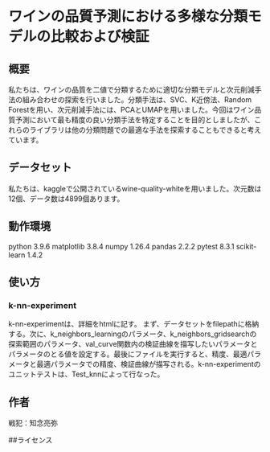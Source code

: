 # ワインの品質予測における多様な分類モデルの比較および検証

## 概要
私たちは、ワインの品質を二値で分類するために適切な分類モデルと次元削減手法の組み合わせの探索を行いました。分類手法は、SVC、K近傍法、Random Forestを用い、次元削減手法には、PCAとUMAPを用いました。今回はワイン品質予測において最も精度の良い分類手法を特定することを目的としましたが、これらのライブラリは他の分類問題での最適な手法を探索することもできると考えています。


## データセット
私たちは、kaggleで公開されているwine-quality-whiteを用いました。次元数は12個、データ数は4899個あります。

## 動作環境
python 3.9.6
matplotlib 3.8.4
numpy 1.26.4
pandas 2.2.2
pytest 8.3.1
scikit-learn 1.4.2


## 使い方


### k-nn-experiment
k-nn-experimentは、詳細をhtmlに記す。
まず、データセットをfilepathに格納する。次に、k_neighbors_learningのパラメータ、k_neighbors_gridsearchの探索範囲のパラメータ、val_curve関数内の検証曲線を描写したいパラメータとパラメータのとる値を設定する。最後にファイルを実行すると、精度、最適パラメータと最適パラメータでの精度、検証曲線が描写される。k-nn-experimentのユニットテストは、Test_knnによって行なった。

## 作者
戦犯：知念亮弥

##ライセンス

